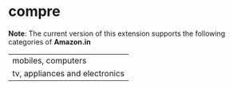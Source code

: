 # compre
**Note**: The current version of this extension supports the following categories of **Amazon.in**
<table>
  <tr><td>mobiles, computers</td></tr>
  <tr><td>tv, appliances and electronics</td></tr>
</table>
